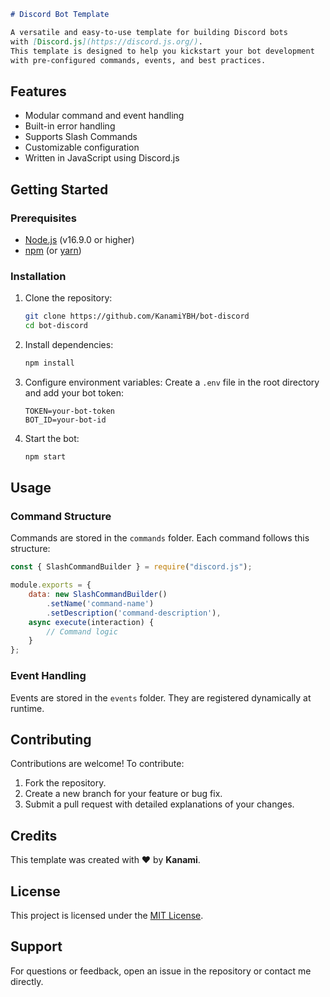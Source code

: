 
```markdown
# Discord Bot Template

A versatile and easy-to-use template for building Discord bots
with [Discord.js](https://discord.js.org/).
This template is designed to help you kickstart your bot development
with pre-configured commands, events, and best practices.
```
## Features
- Modular command and event handling
- Built-in error handling
- Supports Slash Commands
- Customizable configuration
- Written in JavaScript using Discord.js

## Getting Started
### Prerequisites
- [Node.js](https://nodejs.org/) (v16.9.0 or higher)
- [npm](https://www.npmjs.com/) (or [yarn](https://yarnpkg.com/))

### Installation
1. Clone the repository:
   ```bash
   git clone https://github.com/KanamiYBH/bot-discord
   cd bot-discord
   ```
2. Install dependencies:
   ```bash
   npm install
   ```
3. Configure environment variables:
   Create a `.env` file in the root directory and add your bot token:
   ```env
   TOKEN=your-bot-token
   BOT_ID=your-bot-id
   ```
4. Start the bot:
   ```bash
   npm start
   ```

## Usage
### Command Structure
Commands are stored in the `commands` folder. Each command follows this structure:
```javascript
const { SlashCommandBuilder } = require("discord.js");

module.exports = {
    data: new SlashCommandBuilder()
        .setName('command-name')
        .setDescription('command-description'),
    async execute(interaction) {
        // Command logic
    }
};
```

### Event Handling
Events are stored in the `events` folder. They are registered dynamically at runtime.

## Contributing
Contributions are welcome! To contribute:
1. Fork the repository.
2. Create a new branch for your feature or bug fix.
3. Submit a pull request with detailed explanations of your changes.

## Credits
This template was created with ❤️ by **Kanami**.

## License
This project is licensed under the [MIT License](LICENSE).

## Support
For questions or feedback, open an issue in the repository or contact me directly.
